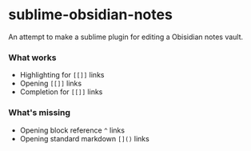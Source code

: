# sublime-obsidian-notes

An attempt to make a sublime plugin for editing a Obisidian notes vault.

### What works

- Highlighting for `[[]]` links
- Opening `[[]]` links
- Completion for `[[]]` links

### What's missing

- Opening block reference `^` links
- Opening standard markdown `[]()` links
